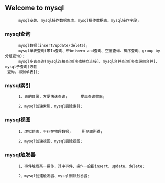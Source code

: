 ## Welcome to mysql
     
          mysql安装、mysql操作数据库库、mysql操作数据表、mysql操作字段;

### mysql查询
     
          mysql数据(insert/update/delete);
          mysql单表查询(带In查询、带between and查询、空值查询、排序查询、group by分组查询);
          mysql多表查询(mysql连接查询[多表横向连接]、mysql合并查询[多表纵向合并]、mysql子查询[嵌套
     查询，得到单表]);
  
### mysql索引
  
          1、表的目录，方便快速查询;      提高查询效率;
     
          2、mysql创建索引、mysql删除索引;
          
### mysql视图

          1、虚拟的表，不存在物理数据;     所见即所得;
          
          2、mysql创建视图、mysql删除视图;
          
 ### mysql触发器
          
          1、事件触发某一操作，其中事件、操作一般指insert、update、delete;
          
          2、mysql创建触发器、mysql删除触发器;
